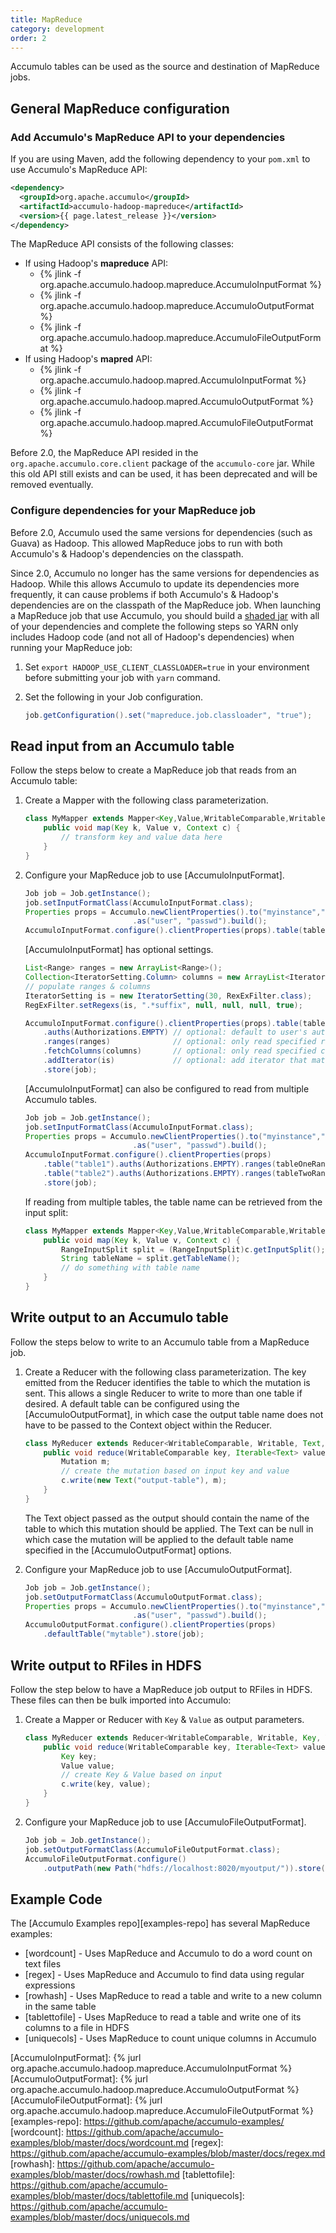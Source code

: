 ```yaml
---
title: MapReduce
category: development
order: 2
---
```


Accumulo tables can be used as the source and destination of MapReduce jobs.

## General MapReduce configuration

### Add Accumulo's MapReduce API to your dependencies

If you are using Maven, add the following dependency to your `pom.xml` to use Accumulo's MapReduce API:

```xml
<dependency>
  <groupId>org.apache.accumulo</groupId>
  <artifactId>accumulo-hadoop-mapreduce</artifactId>
  <version>{{ page.latest_release }}</version>
</dependency>
```

The MapReduce API consists of the following classes:

* If using Hadoop's **mapreduce** API:
  * {% jlink -f org.apache.accumulo.hadoop.mapreduce.AccumuloInputFormat %}
  * {% jlink -f org.apache.accumulo.hadoop.mapreduce.AccumuloOutputFormat %}
  * {% jlink -f org.apache.accumulo.hadoop.mapreduce.AccumuloFileOutputFormat %}
* If using Hadoop's **mapred** API:
  * {% jlink -f org.apache.accumulo.hadoop.mapred.AccumuloInputFormat %}
  * {% jlink -f org.apache.accumulo.hadoop.mapred.AccumuloOutputFormat %}
  * {% jlink -f org.apache.accumulo.hadoop.mapred.AccumuloFileOutputFormat %}

Before 2.0, the MapReduce API resided in the `org.apache.accumulo.core.client` package of the `accumulo-core` jar.
While this old API still exists and can be used, it has been deprecated and will be removed eventually.

### Configure dependencies for your MapReduce job

Before 2.0, Accumulo used the same versions for dependencies (such as Guava) as Hadoop. This allowed
MapReduce jobs to run with both Accumulo's & Hadoop's dependencies on the classpath.

Since 2.0, Accumulo no longer has the same versions for dependencies as Hadoop. While this allows
Accumulo to update its dependencies more frequently, it can cause problems if both Accumulo's &
Hadoop's dependencies are on the classpath of the MapReduce job. When launching a MapReduce job that
use Accumulo, you should build a [shaded jar] with all of your dependencies and complete the following
steps so YARN only includes Hadoop code (and not all of Hadoop's dependencies) when running your MapReduce job:

1. Set `export HADOOP_USE_CLIENT_CLASSLOADER=true` in your environment before submitting
   your job with `yarn` command.

2. Set the following in your Job configuration.
    ```java
    job.getConfiguration().set("mapreduce.job.classloader", "true");
    ```

## Read input from an Accumulo table

Follow the steps below to create a MapReduce job that reads from an Accumulo table:

1. Create a Mapper with the following class parameterization.

    ```java
    class MyMapper extends Mapper<Key,Value,WritableComparable,Writable> {
        public void map(Key k, Value v, Context c) {
            // transform key and value data here
        }
    }
    ```

2. Configure your MapReduce job to use [AccumuloInputFormat].

    ```java
    Job job = Job.getInstance();
    job.setInputFormatClass(AccumuloInputFormat.class);
    Properties props = Accumulo.newClientProperties().to("myinstance","zoo1,zoo2")
                            .as("user", "passwd").build();
    AccumuloInputFormat.configure().clientProperties(props).table(table).store(job);
    ```
    [AccumuloInputFormat] has optional settings.
    ```java
    List<Range> ranges = new ArrayList<Range>();
    Collection<IteratorSetting.Column> columns = new ArrayList<IteratorSetting.Column>();
    // populate ranges & columns
    IteratorSetting is = new IteratorSetting(30, RexExFilter.class);
    RegExFilter.setRegexs(is, ".*suffix", null, null, null, true);

    AccumuloInputFormat.configure().clientProperties(props).table(table)
        .auths(Authorizations.EMPTY) // optional: default to user's auths if not set
        .ranges(ranges)              // optional: only read specified ranges
        .fetchColumns(columns)       // optional: only read specified columns
        .addIterator(is)             // optional: add iterator that matches row IDs
        .store(job);
    ```
    [AccumuloInputFormat] can also be configured to read from multiple Accumulo tables.
    ```java
    Job job = Job.getInstance();
    job.setInputFormatClass(AccumuloInputFormat.class);
    Properties props = Accumulo.newClientProperties().to("myinstance","zoo1,zoo2")
                            .as("user", "passwd").build();
    AccumuloInputFormat.configure().clientProperties(props)
        .table("table1").auths(Authorizations.EMPTY).ranges(tableOneRanges)
        .table("table2").auths(Authorizations.EMPTY).ranges(tableTwoRanges)
        .store(job);
    ```
    If reading from multiple tables, the table name can be retrieved from the input split:
    ```java
    class MyMapper extends Mapper<Key,Value,WritableComparable,Writable> {
        public void map(Key k, Value v, Context c) {
            RangeInputSplit split = (RangeInputSplit)c.getInputSplit();
            String tableName = split.getTableName();
            // do something with table name
        }
    }
    ```

## Write output to an Accumulo table

Follow the steps below to write to an Accumulo table from a MapReduce job.

1. Create a Reducer with the following class parameterization. The key emitted from
    the Reducer identifies the table to which the mutation is sent. This allows a single
    Reducer to write to more than one table if desired. A default table can be configured
    using the [AccumuloOutputFormat], in which case the output table name does not have to
    be passed to the Context object within the Reducer.
    ```java
    class MyReducer extends Reducer<WritableComparable, Writable, Text, Mutation> {
        public void reduce(WritableComparable key, Iterable<Text> values, Context c) {
            Mutation m;
            // create the mutation based on input key and value
            c.write(new Text("output-table"), m);
        }
    }
    ```
    The Text object passed as the output should contain the name of the table to which
    this mutation should be applied. The Text can be null in which case the mutation
    will be applied to the default table name specified in the [AccumuloOutputFormat]
    options.

2. Configure your MapReduce job to use [AccumuloOutputFormat].
    ```java
    Job job = Job.getInstance();
    job.setOutputFormatClass(AccumuloOutputFormat.class);
    Properties props = Accumulo.newClientProperties().to("myinstance","zoo1,zoo2")
                            .as("user", "passwd").build();
    AccumuloOutputFormat.configure().clientProperties(props)
        .defaultTable("mytable").store(job);
    ```

## Write output to RFiles in HDFS

Follow the step below to have a MapReduce job output to RFiles in HDFS. These files
can then be bulk imported into Accumulo:

1. Create a Mapper or Reducer with `Key` & `Value` as output parameters.
    ```java
    class MyReducer extends Reducer<WritableComparable, Writable, Key, Value> {
        public void reduce(WritableComparable key, Iterable<Text> values, Context c) {
            Key key;
            Value value;
            // create Key & Value based on input
            c.write(key, value);
        }
    }
    ```

2. Configure your MapReduce job to use [AccumuloFileOutputFormat].
    ```java
    Job job = Job.getInstance();
    job.setOutputFormatClass(AccumuloFileOutputFormat.class);
    AccumuloFileOutputFormat.configure()
        .outputPath(new Path("hdfs://localhost:8020/myoutput/")).store(job);
    ```

## Example Code

The [Accumulo Examples repo][examples-repo] has several MapReduce examples:

* [wordcount] - Uses MapReduce and Accumulo to do a word count on text files
* [regex] - Uses MapReduce and Accumulo to find data using regular expressions
* [rowhash] - Uses MapReduce to read a table and write to a new column in the same table
* [tablettofile] - Uses MapReduce to read a table and write one of its columns to a file in HDFS
* [uniquecols] - Uses MapReduce to count unique columns in Accumulo

[shaded jar]: https://maven.apache.org/plugins/maven-shade-plugin/index.html
[AccumuloInputFormat]: {% jurl org.apache.accumulo.hadoop.mapreduce.AccumuloInputFormat %}
[AccumuloOutputFormat]: {% jurl org.apache.accumulo.hadoop.mapreduce.AccumuloOutputFormat %}
[AccumuloFileOutputFormat]: {% jurl org.apache.accumulo.hadoop.mapreduce.AccumuloFileOutputFormat %}
[examples-repo]: https://github.com/apache/accumulo-examples/
[wordcount]: https://github.com/apache/accumulo-examples/blob/master/docs/wordcount.md
[regex]: https://github.com/apache/accumulo-examples/blob/master/docs/regex.md
[rowhash]: https://github.com/apache/accumulo-examples/blob/master/docs/rowhash.md
[tablettofile]: https://github.com/apache/accumulo-examples/blob/master/docs/tablettofile.md
[uniquecols]: https://github.com/apache/accumulo-examples/blob/master/docs/uniquecols.md
